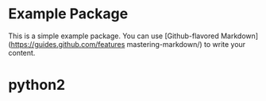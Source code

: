 # Example Package

This is a simple example package. You can use [Github-flavored Markdown](https://guides.github.com/features mastering-markdown/) to write your content.
# python2
